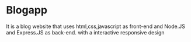 # Blogapp
It is a blog website that uses html,css,javascript as front-end and Node.JS and Express.JS as back-end. with a interactive responsive design 
